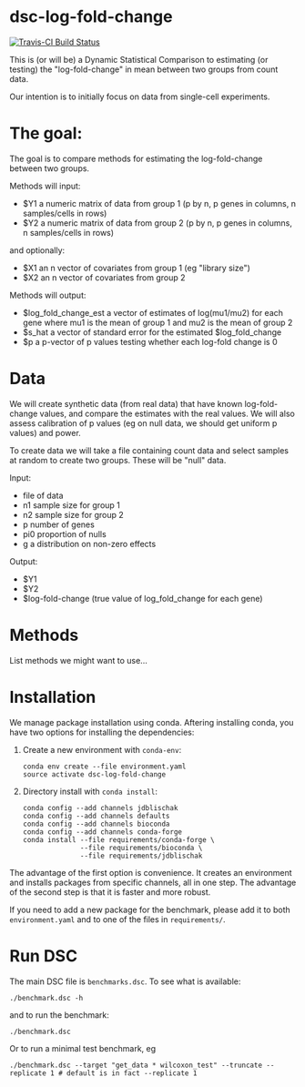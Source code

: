 # dsc-log-fold-change

[![Travis-CI Build Status](https://travis-ci.org/stephenslab/dsc-log-fold-change.svg?branch=master)](https://travis-ci.org/stephenslab/dsc-log-fold-change)

This is (or will be) a Dynamic Statistical Comparison
to estimating (or testing) the "log-fold-change" in mean between
two groups from count data.

Our intention is to initially focus on data from single-cell experiments.

# The goal:

The goal is to compare methods for estimating the log-fold-change between two groups.

Methods will input:

  - $Y1 a numeric matrix of data from group 1 (p by n, p genes in columns, n samples/cells in rows)
  - $Y2 a numeric matrix of data from group 2 (p by n, p genes in columns, n samples/cells in rows)
  
and optionally:

  - $X1 an n vector of covariates from group 1 (eg "library size")
  - $X2 an n vector of covariates from group 2

Methods will output:

  - $log_fold_change_est a vector of estimates of log(mu1/mu2) for each gene where mu1 is the mean of group 1 and mu2 is the mean of group 2
  - $s_hat a vector of standard error for the estimated $log_fold_change
  - $p a p-vector of p values testing whether each log-fold change is 0

# Data

We will create synthetic data (from real data) that have
known log-fold-change values, and compare the estimates with the real values.
We will also assess calibration of p values (eg on null data, we should get uniform p values)
and power.

To create data we will take a file containing count data and select
samples at random to create two groups. These will be "null" data.

Input:
  - file of data
  - n1 sample size for group 1
  - n2 sample size for group 2
  - p number of genes
  - pi0 proportion of nulls
  - g a distribution on non-zero effects

Output:
  - $Y1
  - $Y2
  - $log-fold-change (true value of log_fold_change for each gene)

# Methods

List methods we might want to use...

# Installation

We manage package installation using conda. Aftering installing conda, you have
two options for installing the dependencies:

1. Create a new environment with `conda-env`:
    ```
    conda env create --file environment.yaml
    source activate dsc-log-fold-change
    ```
1. Directory install with `conda install`:
    ```
    conda config --add channels jdblischak
    conda config --add channels defaults
    conda config --add channels bioconda
    conda config --add channels conda-forge
    conda install --file requirements/conda-forge \
                  --file requirements/bioconda \
                  --file requirements/jdblischak
    ```

The advantage of the first option is convenience. It creates an environment and
installs packages from specific channels, all in one step. The advantage of the
second step is that it is faster and more robust.

If you need to add a new package for the benchmark, please add it to both
`environment.yaml` and to one of the files in `requirements/`.

# Run DSC

The main DSC file is `benchmarks.dsc`. To see what is available:

```
./benchmark.dsc -h
```

and to run the benchmark:

```
./benchmark.dsc
```

Or to run a minimal test benchmark, eg

```
./benchmark.dsc --target "get_data * wilcoxon_test" --truncate --replicate 1 # default is in fact --replicate 1
```
